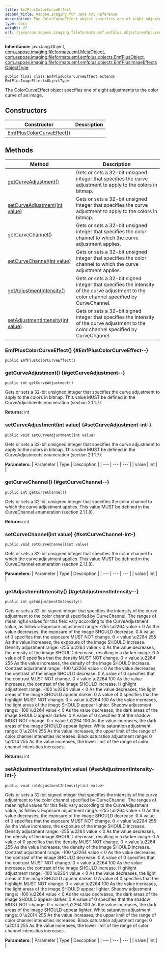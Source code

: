```yaml
---
title: EmfPlusColorCurveEffect
second_title: Aspose.Imaging for Java API Reference
description: The ColorCurveEffect object specifies one of eight adjustments to the color curve of an image.
type: docs
weight: 27
url: /java/com.aspose.imaging.fileformats.emf.emfplus.objects/emfpluscolorcurveeffect/
---
```

**Inheritance:**
java.lang.Object, [com.aspose.imaging.fileformats.emf.MetaObject](../../com.aspose.imaging.fileformats.emf/metaobject), [com.aspose.imaging.fileformats.emf.emfplus.objects.EmfPlusObject](../../com.aspose.imaging.fileformats.emf.emfplus.objects/emfplusobject), [com.aspose.imaging.fileformats.emf.emfplus.objects.EmfPlusImageEffectsObjectType](../../com.aspose.imaging.fileformats.emf.emfplus.objects/emfplusimageeffectsobjecttype)
```
public final class EmfPlusColorCurveEffect extends EmfPlusImageEffectsObjectType
```

The ColorCurveEffect object specifies one of eight adjustments to the color curve of an image.
## Constructors

| Constructor | Description |
| --- | --- |
| [EmfPlusColorCurveEffect()](#EmfPlusColorCurveEffect--) |  |
## Methods

| Method | Description |
| --- | --- |
| [getCurveAdjustment()](#getCurveAdjustment--) | Gets or sets a 32-bit unsigned integer that specifies the curve adjustment to apply to the colors in bitmap. |
| [setCurveAdjustment(int value)](#setCurveAdjustment-int-) | Gets or sets a 32-bit unsigned integer that specifies the curve adjustment to apply to the colors in bitmap. |
| [getCurveChannel()](#getCurveChannel--) | Gets or sets a 32-bit unsigned integer that specifies the color channel to which the curve adjustment applies. |
| [setCurveChannel(int value)](#setCurveChannel-int-) | Gets or sets a 32-bit unsigned integer that specifies the color channel to which the curve adjustment applies. |
| [getAdjustmentIntensity()](#getAdjustmentIntensity--) | Gets or sets a 32-bit signed integer that specifies the intensity of the curve adjustment to the color channel specified by CurveChannel. |
| [setAdjustmentIntensity(int value)](#setAdjustmentIntensity-int-) | Gets or sets a 32-bit signed integer that specifies the intensity of the curve adjustment to the color channel specified by CurveChannel. |
### EmfPlusColorCurveEffect() {#EmfPlusColorCurveEffect--}
```
public EmfPlusColorCurveEffect()
```


### getCurveAdjustment() {#getCurveAdjustment--}
```
public int getCurveAdjustment()
```


Gets or sets a 32-bit unsigned integer that specifies the curve adjustment to apply to the colors in bitmap. This value MUST be defined in the CurveAdjustments enumeration (section 2.1.1.7).

**Returns:**
int
### setCurveAdjustment(int value) {#setCurveAdjustment-int-}
```
public void setCurveAdjustment(int value)
```


Gets or sets a 32-bit unsigned integer that specifies the curve adjustment to apply to the colors in bitmap. This value MUST be defined in the CurveAdjustments enumeration (section 2.1.1.7).

**Parameters:**
| Parameter | Type | Description |
| --- | --- | --- |
| value | int |  |

### getCurveChannel() {#getCurveChannel--}
```
public int getCurveChannel()
```


Gets or sets a 32-bit unsigned integer that specifies the color channel to which the curve adjustment applies. This value MUST be defined in the CurveChannel enumeration (section 2.1.1.8).

**Returns:**
int
### setCurveChannel(int value) {#setCurveChannel-int-}
```
public void setCurveChannel(int value)
```


Gets or sets a 32-bit unsigned integer that specifies the color channel to which the curve adjustment applies. This value MUST be defined in the CurveChannel enumeration (section 2.1.1.8).

**Parameters:**
| Parameter | Type | Description |
| --- | --- | --- |
| value | int |  |

### getAdjustmentIntensity() {#getAdjustmentIntensity--}
```
public int getAdjustmentIntensity()
```


Gets or sets a 32-bit signed integer that specifies the intensity of the curve adjustment to the color channel specified by CurveChannel. The ranges of meaningful values for this field vary according to the CurveAdjustment value, as follows: Exposure adjustment range: -255 \\u2264 value < 0 As the value decreases, the exposure of the image SHOULD decrease. 0 A value of 0 specifies that the exposure MUST NOT change. 0 < value \\u2264 255 As the value increases, the exposure of the image SHOULD increase. Density adjustment range: -255 \\u2264 value < 0 As the value decreases, the density of the image SHOULD decrease, resulting in a darker image. 0 A value of 0 specifies that the density MUST NOT change. 0 < value \\u2264 255 As the value increases, the density of the image SHOULD increase. Contrast adjustment range: -100 \\u2264 value < 0 As the value decreases, the contrast of the image SHOULD decrease. 0 A value of 0 specifies that the contrast MUST NOT change. 0 < value \\u2264 100 As the value increases, the contrast of the image SHOULD increase. Highlight adjustment range: -100 \\u2264 value < 0 As the value decreases, the light areas of the image SHOULD appear darker. 0 A value of 0 specifies that the highlight MUST NOT change. 0 < value \\u2264 100 As the value increases, the light areas of the image SHOULD appear lighter. Shadow adjustment range: -100 \\u2264 value < 0 As the value decreases, the dark areas of the image SHOULD appear darker. 0 A value of 0 specifies that the shadow MUST NOT change. 0 < value \\u2264 100 As the value increases, the dark areas of the image SHOULD appear lighter. White saturation adjustment range: 0 \\u2014 255 As the value increases, the upper limit of the range of color channel intensities increases. Black saturation adjustment range: 0 \\u2014 255 As the value increases, the lower limit of the range of color channel intensities increases.

**Returns:**
int
### setAdjustmentIntensity(int value) {#setAdjustmentIntensity-int-}
```
public void setAdjustmentIntensity(int value)
```


Gets or sets a 32-bit signed integer that specifies the intensity of the curve adjustment to the color channel specified by CurveChannel. The ranges of meaningful values for this field vary according to the CurveAdjustment value, as follows: Exposure adjustment range: -255 \\u2264 value < 0 As the value decreases, the exposure of the image SHOULD decrease. 0 A value of 0 specifies that the exposure MUST NOT change. 0 < value \\u2264 255 As the value increases, the exposure of the image SHOULD increase. Density adjustment range: -255 \\u2264 value < 0 As the value decreases, the density of the image SHOULD decrease, resulting in a darker image. 0 A value of 0 specifies that the density MUST NOT change. 0 < value \\u2264 255 As the value increases, the density of the image SHOULD increase. Contrast adjustment range: -100 \\u2264 value < 0 As the value decreases, the contrast of the image SHOULD decrease. 0 A value of 0 specifies that the contrast MUST NOT change. 0 < value \\u2264 100 As the value increases, the contrast of the image SHOULD increase. Highlight adjustment range: -100 \\u2264 value < 0 As the value decreases, the light areas of the image SHOULD appear darker. 0 A value of 0 specifies that the highlight MUST NOT change. 0 < value \\u2264 100 As the value increases, the light areas of the image SHOULD appear lighter. Shadow adjustment range: -100 \\u2264 value < 0 As the value decreases, the dark areas of the image SHOULD appear darker. 0 A value of 0 specifies that the shadow MUST NOT change. 0 < value \\u2264 100 As the value increases, the dark areas of the image SHOULD appear lighter. White saturation adjustment range: 0 \\u2014 255 As the value increases, the upper limit of the range of color channel intensities increases. Black saturation adjustment range: 0 \\u2014 255 As the value increases, the lower limit of the range of color channel intensities increases.

**Parameters:**
| Parameter | Type | Description |
| --- | --- | --- |
| value | int |  |

